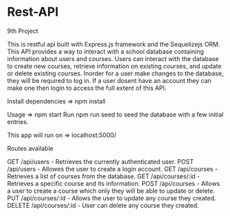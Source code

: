 # Rest-API

9th Project

This is restful api built with Express.js framework and the Sequelizejs ORM. This API provides a way to interact with a school database containing information about users and courses. Users can interact with the database to create new courses, retrieve information on existing courses, and update or delete existing courses. Inorder for a user make changes to the database, they will be required to log in. If a user dosent have an account they can make one then login to access the full extent of this API.

Install dependencies => npm install

Usage => npm start
Run npm run seed to seed the database with a few initial entries.

This app will run on => localhost:5000/

Routes available

GET /api/users - Retrieves the currently authenticated user.
POST /api/users - Allowes the user to create a login account.
GET /api/courses - Retrieves a list of courses from the database.
GET /api/courses/:id - Retrieves a specific course and its information.
POST /api/courses - Allows a user to create a course which only they will be able to update or delete.
PUT /api/courses/:id - Allows the user to update any course they created.
DELETE /api/courses/:id - User can delete any course they created.
